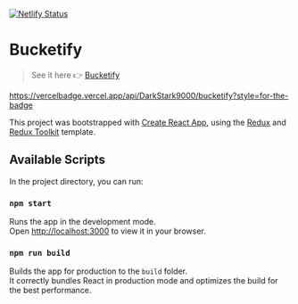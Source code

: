 [![Netlify Status](https://api.netlify.com/api/v1/badges/571ab907-ca9b-45cd-81e2-1d30df862408/deploy-status)](https://app.netlify.com/sites/bucketify/deploys)

# Bucketify

> See it here 👉 [Bucketify](https://bucketify.vercel.app/)

https://vercelbadge.vercel.app/api/DarkStark9000/bucketify?style=for-the-badge

[//]: # (<a href="https://lgtm.com/projects/g/DarkStark9000/bucketify/context:javascript"><img alt="Language grade: JavaScript" src="https://img.shields.io/lgtm/grade/javascript/g/DarkStark9000/bucketify.svg?logo=lgtm&logoWidth=18"/></a>)


This project was bootstrapped with [Create React App](https://github.com/facebook/create-react-app), using the [Redux](https://redux.js.org/) and [Redux Toolkit](https://redux-toolkit.js.org/) template.

## Available Scripts

In the project directory, you can run:

### `npm start`

Runs the app in the development mode.\
Open [http://localhost:3000](http://localhost:3000) to view it in your browser.

### `npm run build`

Builds the app for production to the `build` folder.\
It correctly bundles React in production mode and optimizes the build for the best performance.
